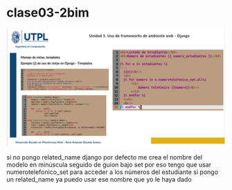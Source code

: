 # clase03-2bim
![alt text](image.png)

si no pongo related_name django por defecto me crea el nombre del modelo en minúscula seguido de guion bajo set por eso tengo que usar numerotelefonico_set para acceder a los números del estudiante si pongo un related_name ya puedo usar ese nombre que yo le haya dado